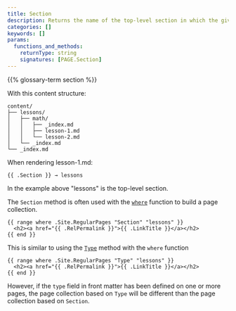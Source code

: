 ```yaml
---
title: Section
description: Returns the name of the top-level section in which the given page resides.
categories: []
keywords: []
params:
  functions_and_methods:
    returnType: string
    signatures: [PAGE.Section]
---
```


{{% glossary-term section %}}

With this content structure:

```tree
content/
├── lessons/
│   ├── math/
│   │   ├── _index.md
│   │   ├── lesson-1.md
│   │   └── lesson-2.md
│   └── _index.md
└── _index.md
```

When rendering lesson-1.md:

```go-html-template
{{ .Section }} → lessons
```

In the example above "lessons" is the top-level section.

The `Section` method is often used with the [`where`][] function to build a page collection.

```go-html-template
{{ range where .Site.RegularPages "Section" "lessons" }}
  <h2><a href="{{ .RelPermalink }}">{{ .LinkTitle }}</a></h2>
{{ end }}
```

This is similar to using the [`Type`][] method with the `where` function

```go-html-template
{{ range where .Site.RegularPages "Type" "lessons" }}
  <h2><a href="{{ .RelPermalink }}">{{ .LinkTitle }}</a></h2>
{{ end }}
```

However, if the `type` field in front matter has been defined on one or more pages, the page collection based on `Type` will be different than the page collection based on `Section`.

[`where`]: /docs/reference/functions/collections/where/
[`Type`]: /docs/reference/methods/page/type/
